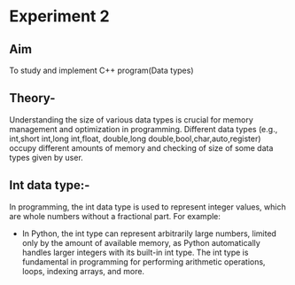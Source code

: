 # Experiment 2
## Aim
To study and implement C++ program(Data types)
## Theory-
Understanding the size of various data types is crucial for memory management and optimization in programming. Different data types (e.g., int,short int,long int,float, double,long double,bool,char,auto,register) occupy different amounts of memory and checking of size of some data types given by user.
## Int data type:-
In programming, the int data type is used to represent integer values, which are whole numbers without a fractional part.
For example:
- In Python, the int type can represent arbitrarily large numbers, limited only by the amount of available memory, as Python automatically handles larger integers with its built-in int type.
The int type is fundamental in programming for performing arithmetic operations, loops, indexing arrays, and more.
